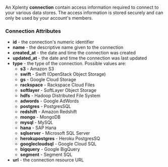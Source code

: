An Xplenty **connection** contain access information required to connect to your various data stores.
The access information is stored securely and can only be used by your account's members. 

### Connection Attributes

* **id** - the connection's numeric identifier
* **name** - the descriptive name given to the connection
* **created_at** - the date and time the connection was created
* **updated_at** - the date and time the connection was last updated
* **type** - the type of the connection. Possible values are:
  * **s3** - Amazon S3
  * **swift** - Swift (OpenStack Object Storage)
  * **gs** - Google Cloud Storage
  * **rackspace** - Rackspace Cloud Files
  * **softlayer** - SoftLayer Object Storage
  * **hdfs** - Hadoop Distributed File System
  * **adwords** - Google AdWords
  * **postgres** - PostgresSQL
  * **redshift** - Amazon Redshift
  * **mongo** - MongoDB
  * **mysql** - MySQL
  * **hana** - SAP Hana
  * **sqlserver** - Microsoft SQL Server
  * **herokupostgres** - Heroku PostgresSQ
  * **googlecloudsql** - Google Cloud SQL
  * **bigquery** - Google BigQuery
  * **segment** - Segment SQL
* **url** - the connection resource URL